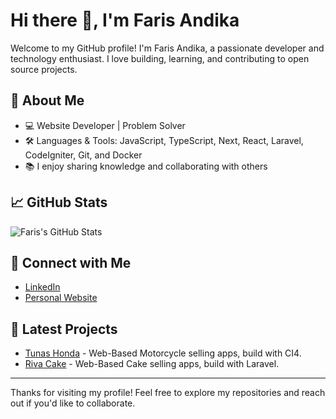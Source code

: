# Hi there 👋, I'm Faris Andika

Welcome to my GitHub profile! I'm Faris Andika, a passionate developer and technology enthusiast. I love building, learning, and contributing to open source projects.

## 🚀 About Me

- 💻 Website Developer | Problem Solver
- 🛠️ Languages & Tools: JavaScript, TypeScript, Next, React, Laravel, CodeIgniter, Git, and Docker
- 📚 I enjoy sharing knowledge and collaborating with others

## 📈 GitHub Stats

![Faris's GitHub Stats](https://github-readme-stats.vercel.app/api?username=farisandikaa&show_icons=true&hide_title=true&count_private=true&theme=dracula)

## 🔗 Connect with Me

- [LinkedIn](https://linkedin.com/in/farisandikaputra)
- [Personal Website](https://farisandika.vercel.app)

## 📝 Latest Projects

-  [Tunas Honda](https://github.com/farisandikaa/tunashonda) - Web-Based Motorcycle selling apps, build with CI4.
-  [Riva Cake](https://github.com/farisandikaa/rivacake) - Web-Based Cake selling apps, build with Laravel.


---

Thanks for visiting my profile! Feel free to explore my repositories and reach out if you'd like to collaborate.
